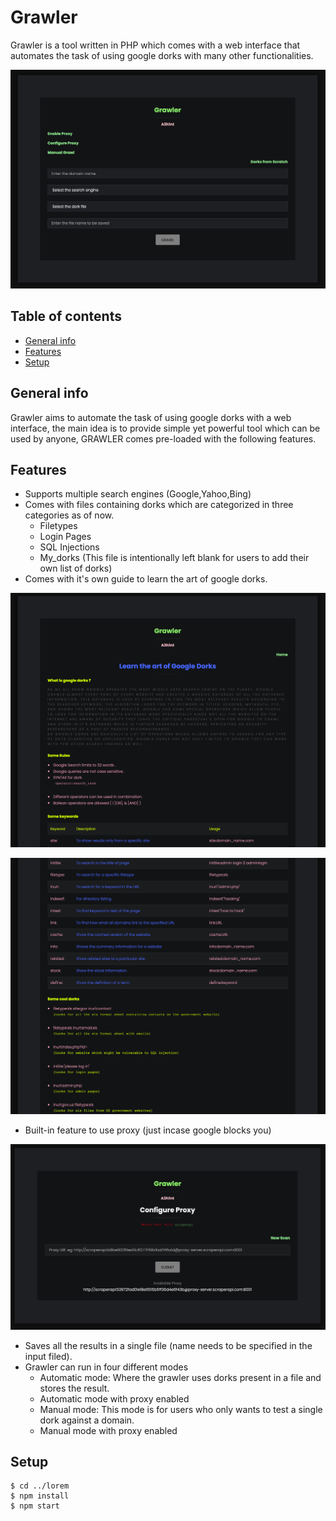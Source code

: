 # Grawler
Grawler is a tool written in PHP which comes with a web interface that automates the task of using google dorks with many other functionalities.

![Algorithm schema](images/grawler1.png)

## Table of contents
* [General info](#general-info)
* [Features](#features)
* [Setup](#setup)

## General info 
Grawler aims to automate the task of using google dorks with a web interface, the main idea is to provide simple yet powerful tool which can be used by anyone, GRAWLER comes pre-loaded with the following features.
	
## Features
* Supports multiple search engines (Google,Yahoo,Bing)
* Comes with files containing dorks which are categorized in three categories as of now.
	* Filetypes
	* Login Pages
	* SQL Injections
	* My_dorks (This file is intentionally left blank for users to add their own list of dorks)
* Comes with it's own guide to learn the art of google dorks.

![Algorithm schema](images/grawler2.png)

![Algorithm schema](images/grawler3.png)

* Built-in feature to use proxy (just incase google blocks you)

![Algorithm schema](images/grawler4.png)

* Saves all the results in a single file (name needs to be specified in the input filed).
* Grawler can run in four different modes 
	* Automatic mode: Where the grawler uses dorks present in a file and stores the result.
	* Automatic mode with proxy enabled
	* Manual mode: This mode is for users who only wants to test a single dork against a domain.
	* Manual mode with proxy enabled 


## Setup
```
$ cd ../lorem
$ npm install
$ npm start
```

